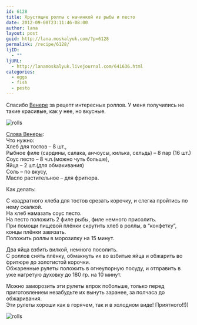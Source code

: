 ```yaml
---
id: 6128
title: Хрустящие роллы с начинкой из рыбы и песто
date: 2012-09-08T23:11:46-08:00
author: lana
layout: post
guid: http://lana.moskalyuk.com/?p=6128
permalink: /recipe/6128/
ljID:
  - ""
ljURL:
  - http://lanamoskalyuk.livejournal.com/641636.html
categories:
  - eggs
  - fish
  - pesto
---
```

Спасибо [Венере](http://vene-ro4ka.livejournal.com/48439.html?view=922167#t922167) за рецепт интересных роллов. У меня получились не такие красивые, как у нее, но вкусные.

![rolls](http://farm9.staticflickr.com/8451/7953246722_0cb6e20883_c.jpg) 

[Слова Венеры](http://vene-ro4ka.livejournal.com/48439.html?view=922167#t922167):  
Что нужно:  
Хлеб для тостов &#8211; 8 шт.,  
Рыбное филе (сардины, салака, анчоусы, килька, сельдь) &#8211; 8 пар (16 шт.)  
Соус песто &#8211; 8 ч.л.(можно чуть больше),  
Яйца &#8211; 2 шт.(для обмакивания)  
Соль &#8211; по вкусу,  
Масло растительное &#8211; для фритюра.

Как делать:

С квадратного хлеба для тостов срезать корочку, и слегка пройтись по нему скалкой.  
На хлеб намазать соус песто.  
На песто положить 2 филе рыбы, филе немного присолить.  
При помощи пищевой плёнки скрутить хлеб в роллы, в &#8220;конфетку&#8221;, концы плёнки завязать.  
Положить роллы в морозилку на 15 минут.

Два яйца взбить вилкой, немного посолить.  
С роллов снять плёнку, обмакнуть их во взбитые яйца и обжарить во фритюре до золотистой корочки.  
Обжаренные рулеты положить в огнеупорную посуду, и отправить в уже нагретую духовку до 180 гр. на 10 минут.

Можно заморозить эти рулеты впрок побольше, только перед приготовлением незабудьте их вынуть заранее, за полчаса до обжаривания.  
Эти рулеты хороши как в горячем, так и в холодном виде! Приятного!!))

![rolls](http://farm9.staticflickr.com/8302/7953245492_2db8c444d3_c.jpg)
